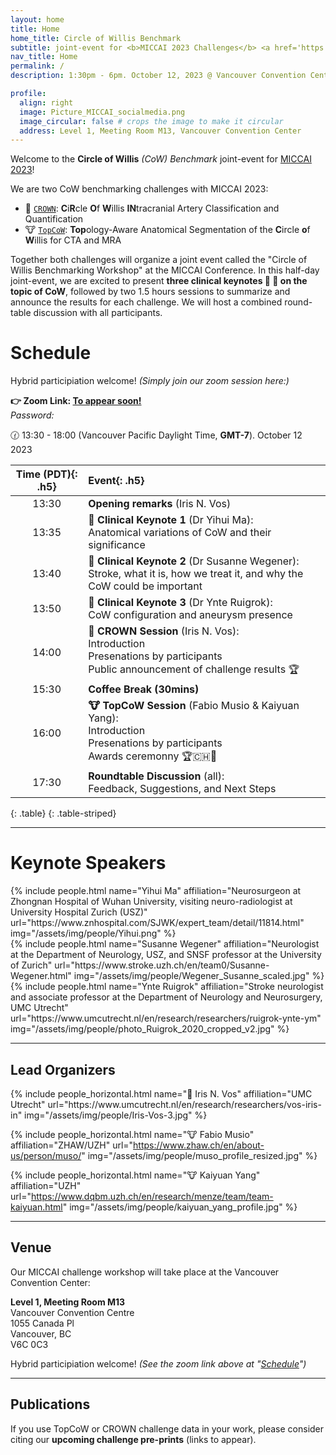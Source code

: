 ```yaml
---
layout: home
title: Home
home_title: Circle of Willis Benchmark
subtitle: joint-event for <b>MICCAI 2023 Challenges</b> <a href='https://crown.isi.uu.nl/'>CROWN 👑</a> & <a href='https://topcow23.grand-challenge.org/'>TopCoW 🐮</a>
nav_title: Home
permalink: /
description: 1:30pm - 6pm. October 12, 2023 @ Vancouver Convention Center Meeting Room M13

profile:
  align: right
  image: Picture_MICCAI_socialmedia.png
  image_circular: false # crops the image to make it circular
  address: Level 1, Meeting Room M13, Vancouver Convention Center
---
```


Welcome to the **Circle of Willis** _(CoW) Benchmark_ joint-event for [MICCAI 2023](https://conferences.miccai.org/2023/en/)!


We are two CoW benchmarking challenges with MICCAI 2023:
>
- 👑 [`CROWN`](https://crown.isi.uu.nl/): **C**i**R**cle **O**f **W**illis **IN**tracranial Artery Classification and Quantification
- 🐮 [`TopCoW`](https://topcow23.grand-challenge.org/): **Top**ology-Aware Anatomical Segmentation of the **C**ircle **o**f **W**illis for CTA and MRA

Together both challenges will organize a joint event called the "Circle of Willis Benchmarking Workshop" at the MICCAI Conference. In this half-day joint-event, we are excited to present **three clinical keynotes 🏥 🧠 on the topic of CoW**, followed by two 1.5 hours sessions to summarize and announce the results for each challenge. We will host a combined round-table discussion with all participants.

# Schedule

Hybrid participiation welcome! _(Simply join our zoom session here:)_

**👉 Zoom Link: [To appear soon!](/#)**\
_Password:_

🕜 13:30 - 18:00 (Vancouver Pacific Daylight Time, **GMT-7**). October 12 2023

| **Time (PDT)**{: .h5} | **Event**{: .h5} |
| :-----:   | :----- |
| 13:30 | **Opening remarks** (Iris N. Vos) |
| 13:35 | **🏥 Clinical Keynote 1** (Dr Yihui Ma):<br>Anatomical variations of CoW and their significance |
| 13:40 | **🏥 Clinical Keynote 2** (Dr Susanne Wegener):<br>Stroke, what it is, how we treat it, and why the CoW could be important |
| 13:50 | **🏥 Clinical Keynote 3** (Dr Ynte Ruigrok):<br>CoW configuration and aneurysm presence |
| 14:00 | **👑 CROWN Session** (Iris N. Vos):<br>Introduction<br>Presenations by participants<br>Public announcement of challenge results 🏆 |
| 15:30 | **Coffee Break (30mins)** |
| 16:00 | **🐮 TopCoW Session** (Fabio Musio & Kaiyuan Yang):<br>Introduction<br>Presenations by participants<br>Awards ceremonny 🏆🇨🇭🐄 |
| 17:30 | **Roundtable Discussion** (all):<br>Feedback, Suggestions, and Next Steps |
{: .table}
{: .table-striped}

---

# Keynote Speakers

<div class="row projects pt-1 pb-1">
    <div class="col-sm-4">
        {% include people.html name="Yihui Ma" affiliation="Neurosurgeon at Zhongnan Hospital of Wuhan University, visiting neuro-radiologist at University Hospital Zurich (USZ)" url="https://www.znhospital.com/SJWK/expert_team/detail/11814.html" img="/assets/img/people/Yihui.png" %}
    </div>
    <div class="col-sm-4">
        {% include people.html name="Susanne Wegener" affiliation="Neurologist at the Department of Neurology, USZ, and SNSF professor at the University of Zurich" url="https://www.stroke.uzh.ch/en/team0/Susanne-Wegener.html" img="/assets/img/people/Wegener_Susanne_scaled.jpg" %}
    </div>
    <div class="col-sm-4">
        {% include people.html name="Ynte Ruigrok" affiliation="Stroke neurologist and associate professor at the Department of Neurology and Neurosurgery, UMC Utrecht" url="https://www.umcutrecht.nl/en/research/researchers/ruigrok-ynte-ym" img="/assets/img/people/photo_Ruigrok_2020_cropped_v2.jpg" %}
    </div>
    <div class="w-100"></div>
</div>

---

## Lead Organizers

<div class="row row-cols-2 projects pt-3 pb-3">
  {% include people_horizontal.html name="👑 Iris N. Vos" affiliation="UMC Utrecht" url="https://www.umcutrecht.nl/en/research/researchers/vos-iris-in" img="/assets/img/people/Iris-Vos-3.jpg" %}

  {% include people_horizontal.html name="🐮 Fabio Musio" affiliation="ZHAW/UZH" url="https://www.zhaw.ch/en/about-us/person/muso/" img="/assets/img/people/muso_profile_resized.jpg" %}

  {% include people_horizontal.html name="🐮 Kaiyuan Yang" affiliation="UZH" url="https://www.dqbm.uzh.ch/en/research/menze/team/team-kaiyuan.html" img="/assets/img/people/kaiyuan_yang_profile.jpg" %}
</div>

---

## Venue

Our MICCAI challenge workshop will take place at the Vancouver Convention Center:

**Level 1, Meeting Room M13**\
Vancouver Convention Centre\
1055 Canada Pl\
Vancouver, BC\
V6C 0C3

Hybrid participiation welcome! _(See the zoom link above at "[Schedule](/#schedule)")_

---

## Publications

If you use TopCoW or CROWN challenge data in your work, please consider citing our **upcoming challenge pre-prints** (links to appear).
